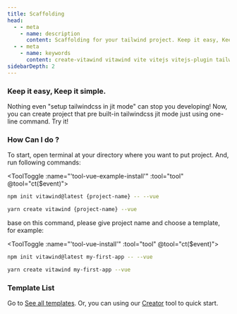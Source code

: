 ```yaml
---
title: Scaffolding
head:
  - - meta
    - name: description
      content: Scaffolding for your tailwind project. Keep it easy, Keep it simple.
  - - meta
    - name: keywords
      content: create-vitawind vitawind vite vitejs vitejs-plugin tailwind tailwindcss hmr react create-react-app vuecli vue-cli ng angular
sidebarDepth: 2
---
```


<script>
import CreateVitawind from '../.vitepress/components/CreateVitawind.vue'
import Badge from '../.vitepress/components/Badge.vue'
import ToolToggle from '../.vitepress/components/ToolToggle.vue'

export default{
  data () {
    return {
      tool: 'npm',
      storage: undefined
    }
  },
  mounted () {
    let tool = ''
    if (typeof window !== 'undefined') {
      if(window.localStorage.length>0) {
        tool = window.localStorage.getItem('tool')
      }
    }
    this.tool = tool?tool:'npm';
    this.ct(this.tool)
  },
  methods:{
    ct (event) {
      this.tool = event
      if (typeof window !== 'undefined') {
        window.localStorage.setItem('tool',event)
      }
      // if (this.storage = !) {
      //   this.storage.setItem('tool',event)
      // }
    }
  },
  components: {
    CreateVitawind,Badge,ToolToggle
  }
}
</script>

<CreateVitawind />

### Keep it easy, Keep it simple.

Nothing even "setup tailwindcss in jit mode" can stop you developing! Now, you can create project that pre built-in tailwindcss jit mode just using one-line command. Try it!

### How Can I do ?

To start, open terminal at your directory where you want to put project. And, run following commands:

<ToolToggle :name="'tool-vue-example-install'" :tool="tool" @tool="ct($event)"><div v-if="tool === 'npm' || tool === 'pnpm'">

```bash
npm init vitawind@latest {project-name} -- --vue
```
</div><div v-if="tool === 'yarn'">

```bash
yarn create vitawind {project-name} --vue
```
</div></ToolToggle>

base on this command, please give project name and choose a template, for example:

<ToolToggle :name="'tool-vue-install'" :tool="tool" @tool="ct($event)"><div v-if="tool === 'npm' || tool === 'pnpm'">

```bash
npm init vitawind@latest my-first-app -- --vue
```
</div><div v-if="tool === 'yarn'">

```bash
yarn create vitawind my-first-app --vue
```
</div></ToolToggle>

### Template List
Go to [See all templates](./templates). Or, you can using our [Creator](./creator) tool to quick start.